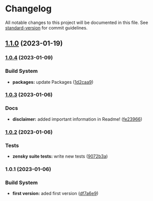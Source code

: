 # Changelog

All notable changes to this project will be documented in this file. See [standard-version](https://github.com/conventional-changelog/standard-version) for commit guidelines.

## [1.1.0](https://github.com/Lack-Zillions-Over/zensky/compare/v1.0.4...v1.1.0) (2023-01-19)

### [1.0.4](https://github.com/Lack-Zillions-Over/zensky/compare/v1.0.3...v1.0.4) (2023-01-09)


### Build System

* **packages:** update Packages ([1d2caa9](https://github.com/Lack-Zillions-Over/zensky/commit/1d2caa977e488de3325026b382685e816269134e))

### [1.0.3](https://github.com/Lack-Zillions-Over/zensky/compare/v1.0.2...v1.0.3) (2023-01-06)


### Docs

* **disclaimer:** added important information in Readme! ([fe23966](https://github.com/Lack-Zillions-Over/zensky/commit/fe23966ac1a64f686c9519ccc8f362e6441af6b3))

### [1.0.2](https://github.com/Lack-Zillions-Over/zensky/compare/v1.0.1...v1.0.2) (2023-01-06)


### Tests

* **zensky suite tests:** write new tests ([9072b3a](https://github.com/Lack-Zillions-Over/zensky/commit/9072b3a08f9781499578419ff3db3b3e16b8c0f8))

### 1.0.1 (2023-01-06)


### Build System

* **first version:** aded first version ([df7a6e9](https://github.com/Lack-Zillions-Over/zensky/commit/df7a6e97ca0fd3b19c38f25bc8672a9b8958ada8))

